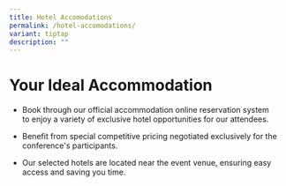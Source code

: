 ```yaml
---
title: Hotel Accomodations
permalink: /hotel-accomodations/
variant: tiptap
description: ""
---
```

<h1><strong>Your Ideal Accommodation</strong></h1>
<ul data-tight="true" class="tight">
<li>
<p>Book through our official accommodation online reservation system
<br>to enjoy a variety of exclusive hotel opportunities for our attendees.</p>
</li>
<li>
<p>Benefit from special competitive pricing negotiated exclusively for the
conference's participants.</p>
</li>
<li>
<p>Our selected hotels are located near the event venue, ensuring easy access
and saving you time.</p>
</li>
</ul>
<p></p>